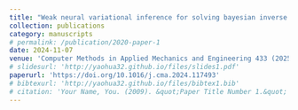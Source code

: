 ```yaml
---
title: "Weak neural variational inference for solving bayesian inverse problems without forward models: applications in elastography"
collection: publications
category: manuscripts
# permalink: /publication/2020-paper-1
date: 2024-11-07
venue: 'Computer Methods in Applied Mechanics and Engineering 433 (2025): 117493'
# slidesurl: 'http://yaohua32.github.io/files/slides1.pdf'
paperurl: 'https://doi.org/10.1016/j.cma.2024.117493'
# bibtexurl: 'http://yaohua32.github.io/files/bibtex1.bib'
# citation: 'Your Name, You. (2009). &quot;Paper Title Number 1.&quot; <i>Journal 1</i>. 1(1).'
---
```


